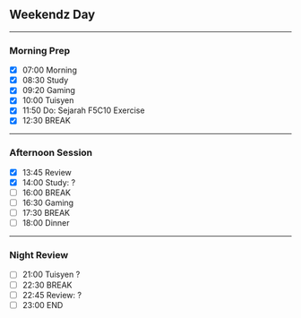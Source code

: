  ## Weekendz Day
---
### Morning Prep

- [x] 07:00 Morning
- [x] 08:30 Study
- [x] 09:20 Gaming
- [x] 10:00 Tuisyen
- [x] 11:50 Do: Sejarah F5C10 Exercise
- [x] 12:30 BREAK
---
### Afternoon Session

- [x] 13:45 Review
- [x] 14:00 Study: ?
- [ ] 16:00 BREAK
- [ ] 16:30 Gaming
- [ ] 17:30 BREAK
- [ ] 18:00 Dinner
---
### Night Review

- [ ] 21:00 Tuisyen ?
- [ ] 22:30 BREAK
- [ ] 22:45 Review: ?
- [ ] 23:00 END